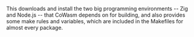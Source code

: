 This downloads and install the two big programming environments -- Zig and
Node.js -- that CoWasm depends on for building, and also provides some
make rules and variables, which are included in the Makefiles for almost
every package.

